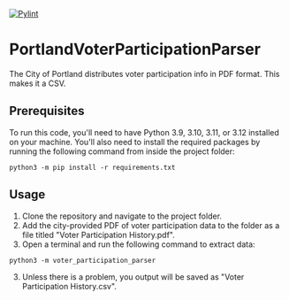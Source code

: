 [![Pylint](https://github.com/MaineDSA/PortlandVoterParticipationParser/actions/workflows/pylint.yml/badge.svg?branch=main)](https://github.com/MaineDSA/PortlandVoterParticipationParser/actions/workflows/pylint.yml)

# PortlandVoterParticipationParser
The City of Portland distributes voter participation info in PDF format. This makes it a CSV.

## Prerequisites

To run this code, you'll need to have Python 3.9, 3.10, 3.11, or 3.12 installed on your machine. You'll also need to install the required packages by running the following command from inside the project folder:

```shell
python3 -m pip install -r requirements.txt
```

## Usage

1. Clone the repository and navigate to the project folder.
2. Add the city-provided PDF of voter participation data to the folder as a file titled "Voter Participation History.pdf".
2. Open a terminal and run the following command to extract data:

```shell
python3 -m voter_participation_parser
```

3. Unless there is a problem, you output will be saved as "Voter Participation History.csv".
